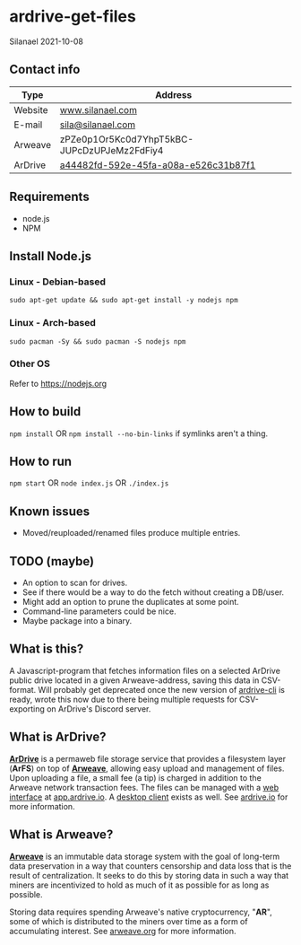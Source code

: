 # ardrive-get-files
Silanael 2021-10-08



## Contact info
Type    | Address
--------|--------------------------------------------
Website | www.silanael.com
E-mail  | sila@silanael.com
Arweave | zPZe0p1Or5Kc0d7YhpT5kBC-JUPcDzUPJeMz2FdFiy4
ArDrive | [a44482fd-592e-45fa-a08a-e526c31b87f1](https://app.ardrive.io/#/drives/a44482fd-592e-45fa-a08a-e526c31b87f1?name=Silanael)


## Requirements
- node.js
- NPM

## Install Node.js

### Linux - Debian-based
`sudo apt-get update && sudo apt-get install -y nodejs npm`

### Linux - Arch-based
`sudo pacman -Sy && sudo pacman -S nodejs npm`

### Other OS ###
Refer to https://nodejs.org


## How to build
`npm install` OR `npm install --no-bin-links` if symlinks aren't a thing.



## How to run
`npm start` OR `node index.js` OR `./index.js`


## Known issues
- Moved/reuploaded/renamed files produce multiple entries.
  

## TODO (maybe)
- An option to scan for drives.
- See if there would be a way to do the fetch without creating a DB/user.
- Might add an option to prune the duplicates at some point.
- Command-line parameters could be nice.
- Maybe package into a binary.


## What is this?
A Javascript-program that fetches information files on a selected ArDrive public drive
located in a given Arweave-address, saving this data in CSV-format.
Will probably get deprecated once the new version of [ardrive-cli](https://github.com/ardriveapp/ardrive-cli) is ready,
wrote this now due to there being multiple requests for CSV-exporting on ArDrive's Discord server.



## What is ArDrive?
[**ArDrive**](https://ardrive.io) is a permaweb file storage service that provides a filesystem layer (**ArFS**) on top of [**Arweave**](https://arweave.org),
allowing easy upload and management of files. Upon uploading a file, a small fee (a tip) is charged
in addition to the Arweave network transaction fees. The files can be managed with
a [web interface](https://github.com/ardriveapp/ardrive-web) at [app.ardrive.io](https://app.ardrive.io).
A [desktop client](https://github.com/ardriveapp/ardrive-desktop) exists as well.
See [ardrive.io](https://www.ardrive.io) for more information.



## What is Arweave?
[**Arweave**](https://arweave.org) is an immutable data storage system with the goal of long-term data preservation
in a way that counters censorship and data loss that is the result of centralization.
It seeks to do this by storing data in such a way that miners are incentivized 
to hold as much of it as possible for as long as possible.

Storing data requires spending Arweave's native cryptocurrency, "**AR**", some of which is distributed to the miners
over time as a form of accumulating interest. See [arweave.org](https://www.arweave.org) for more information.
